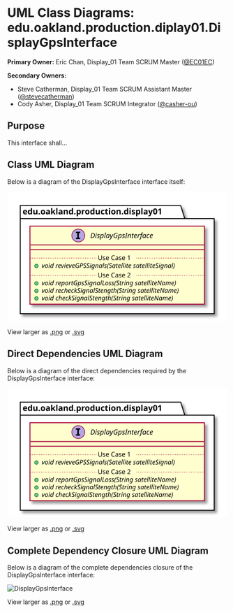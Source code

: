 # UML Class Diagrams: edu.oakland.production.diplay01.DisplayGpsInterface

**Primary Owner:** Eric Chan, Display_01 Team SCRUM Master ([@EC01EC](https://github.com/EC01EC/))

**Secondary Owners:**

- Steve Catherman, Display_01 Team SCRUM Assistant Master ([@stevecatherman](https://github.com/stevecatherman/))
- Cody Asher, Display_01 Team SCRUM Integrator ([@casher-ou](https://github.com/casher-ou/))

## Purpose

This interface shall...

## Class UML Diagram

Below is a diagram of the DisplayGpsInterface interface itself:

![DisplayGpsInterface](./DisplayGpsInterface.svg)

View larger as [.png](./DisplayGpsInterface.png) or [.svg](./DisplayGpsInterface.svg)

## Direct Dependencies UML Diagram

Below is a diagram of the direct dependencies required by the DisplayGpsInterface interface:

![DisplayGpsInterface](./DisplayGpsInterface_DirectDependencies.svg)

View larger as [.png](./DisplayGpsInterface_DirectDependencies.png) or [.svg](./DisplayGpsInterface_DirectDependencies.svg)

## Complete Dependency Closure UML Diagram

Below is a diagram of the complete dependencies closure of the DisplayGpsInterface interface:

![DisplayGpsInterface](./DisplayGpsInterface_Closure.svg)

View larger as [.png](./DisplayGpsInterface_Closure.png) or [.svg](./DisplayGpsInterface_Closure.svg)

